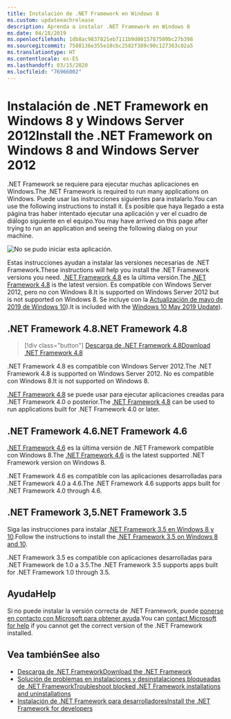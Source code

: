 ```yaml
---
title: Instalación de .NET Framework en Windows 8
ms.custom: updateeachrelease
description: Aprenda a instalar .NET Framework en Windows 8
ms.date: 04/18/2019
ms.openlocfilehash: 1db8ac9837821eb7111b9d0015787509bc27b398
ms.sourcegitcommit: 7588136e355e10cbc2582f389c90c127363c02a5
ms.translationtype: HT
ms.contentlocale: es-ES
ms.lasthandoff: 03/15/2020
ms.locfileid: "76966002"
---
```

# <a name="install-the-net-framework-on-windows-8-and-windows-server-2012"></a><span data-ttu-id="70525-103">Instalación de .NET Framework en Windows 8 y Windows Server 2012</span><span class="sxs-lookup"><span data-stu-id="70525-103">Install the .NET Framework on Windows 8 and Windows Server 2012</span></span>

<span data-ttu-id="70525-104">.NET Framework se requiere para ejecutar muchas aplicaciones en Windows.</span><span class="sxs-lookup"><span data-stu-id="70525-104">The .NET Framework is required to run many applications on Windows.</span></span> <span data-ttu-id="70525-105">Puede usar las instrucciones siguientes para instalarlo.</span><span class="sxs-lookup"><span data-stu-id="70525-105">You can use the following instructions to install it.</span></span> <span data-ttu-id="70525-106">Es posible que haya llegado a esta página tras haber intentado ejecutar una aplicación y ver el cuadro de diálogo siguiente en el equipo.</span><span class="sxs-lookup"><span data-stu-id="70525-106">You may have arrived on this page after trying to run an application and seeing the following dialog on your machine.</span></span>

![No se pudo iniciar esta aplicación.](./media/this-application-could-not-be-started.png)

<span data-ttu-id="70525-108">Estas instrucciones ayudan a instalar las versiones necesarias de .NET Framework.</span><span class="sxs-lookup"><span data-stu-id="70525-108">These instructions will help you install the .NET Framework versions you need.</span></span> <span data-ttu-id="70525-109">[.NET Framework 4.8](https://github.com/Microsoft/dotnet/tree/master/releases/net48) es la última versión.</span><span class="sxs-lookup"><span data-stu-id="70525-109">The [.NET Framework 4.8](https://github.com/Microsoft/dotnet/tree/master/releases/net48) is the latest version.</span></span> <span data-ttu-id="70525-110">Es compatible con Windows Server 2012, pero no con Windows 8.</span><span class="sxs-lookup"><span data-stu-id="70525-110">It is supported on Windows Server 2012 but is not supported on Windows 8.</span></span> <span data-ttu-id="70525-111">Se incluye con la [Actualización de mayo de 2019 de Windows 10](https://support.microsoft.com/help/4028685/windows-10-get-the-update)).</span><span class="sxs-lookup"><span data-stu-id="70525-111">It is included with the [Windows 10 May 2019 Update](https://support.microsoft.com/help/4028685/windows-10-get-the-update)).</span></span>

## <a name="net-framework-48"></a><span data-ttu-id="70525-112">.NET Framework 4.8</span><span class="sxs-lookup"><span data-stu-id="70525-112">.NET Framework 4.8</span></span>

> [!div class="button"]
> [<span data-ttu-id="70525-113">Descarga de .NET Framework 4.8</span><span class="sxs-lookup"><span data-stu-id="70525-113">Download .NET Framework 4.8</span></span>](https://dotnet.microsoft.com/download/dotnet-framework/net48)

<span data-ttu-id="70525-114">.NET Framework 4.8 es compatible con Windows Server 2012.</span><span class="sxs-lookup"><span data-stu-id="70525-114">The .NET Framework 4.8 is supported on Windows Server 2012.</span></span> <span data-ttu-id="70525-115">No es compatible con Windows 8.</span><span class="sxs-lookup"><span data-stu-id="70525-115">It is not supported on Windows 8.</span></span>

<span data-ttu-id="70525-116">[.NET Framework 4.8](https://github.com/Microsoft/dotnet/tree/master/releases/net48) se puede usar para ejecutar aplicaciones creadas para .NET Framework 4.0 o posterior.</span><span class="sxs-lookup"><span data-stu-id="70525-116">The [.NET Framework 4.8](https://github.com/Microsoft/dotnet/tree/master/releases/net48) can be used to run applications built for .NET Framework 4.0 or later.</span></span>

## <a name="net-framework-46"></a><span data-ttu-id="70525-117">.NET Framework 4.6</span><span class="sxs-lookup"><span data-stu-id="70525-117">.NET Framework 4.6</span></span>

<span data-ttu-id="70525-118">[.NET Framework 4.6](https://dotnet.microsoft.com/download/dotnet-framework/net46) es la última versión de .NET Framework compatible con Windows 8.</span><span class="sxs-lookup"><span data-stu-id="70525-118">The [.NET Framework 4.6](https://dotnet.microsoft.com/download/dotnet-framework/net46) is the latest supported .NET Framework version on Windows 8.</span></span>

<span data-ttu-id="70525-119">.NET Framework 4.6 es compatible con las aplicaciones desarrolladas para .NET Framework 4.0 a 4.6.</span><span class="sxs-lookup"><span data-stu-id="70525-119">The .NET Framework 4.6 supports apps built for .NET Framework 4.0 through 4.6.</span></span>

## <a name="net-framework-35"></a><span data-ttu-id="70525-120">.NET Framework 3,5</span><span class="sxs-lookup"><span data-stu-id="70525-120">.NET Framework 3.5</span></span>

<span data-ttu-id="70525-121">Siga las instrucciones para instalar [.NET Framework 3.5 en Windows 8 y 10](dotnet-35-windows-10.md).</span><span class="sxs-lookup"><span data-stu-id="70525-121">Follow the instructions to install the [.NET Framework 3.5 on Windows 8 and 10](dotnet-35-windows-10.md).</span></span>

<span data-ttu-id="70525-122">.NET Framework 3.5 es compatible con aplicaciones desarrolladas para .NET Framework de 1.0 a 3.5.</span><span class="sxs-lookup"><span data-stu-id="70525-122">The .NET Framework 3.5 supports apps built for .NET Framework 1.0 through 3.5.</span></span>

## <a name="help"></a><span data-ttu-id="70525-123">Ayuda</span><span class="sxs-lookup"><span data-stu-id="70525-123">Help</span></span>

<span data-ttu-id="70525-124">Si no puede instalar la versión correcta de .NET Framework, puede [ponerse en contacto con Microsoft para obtener ayuda](mailto:dotnet-install-help@service.microsoft.com?subject=Install-Help).</span><span class="sxs-lookup"><span data-stu-id="70525-124">You can [contact Microsoft for help](mailto:dotnet-install-help@service.microsoft.com?subject=Install-Help) if you cannot get the correct version of the .NET Framework installed.</span></span>

## <a name="see-also"></a><span data-ttu-id="70525-125">Vea también</span><span class="sxs-lookup"><span data-stu-id="70525-125">See also</span></span>

- [<span data-ttu-id="70525-126">Descarga de .NET Framework</span><span class="sxs-lookup"><span data-stu-id="70525-126">Download the .NET Framework</span></span>](https://dotnet.microsoft.com/download)
- [<span data-ttu-id="70525-127">Solución de problemas en instalaciones y desinstalaciones bloqueadas de .NET Framework</span><span class="sxs-lookup"><span data-stu-id="70525-127">Troubleshoot blocked .NET Framework installations and uninstallations</span></span>](troubleshoot-blocked-installations-and-uninstallations.md)
- [<span data-ttu-id="70525-128">Instalación de .NET Framework para desarrolladores</span><span class="sxs-lookup"><span data-stu-id="70525-128">Install the .NET Framework for developers</span></span>](guide-for-developers.md)
